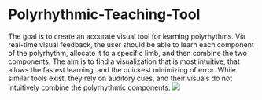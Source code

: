 # Polyrhythmic-Teaching-Tool

The goal is to create an accurate visual tool for learning polyrhythms. Via real-time visual feedback, the user should be able to learn each component of the polyrhythm, allocate it to a specific limb, and then combine the two components. The aim is to find a visualization that is most intuitive, that allows the fastest learning, and the quickest minimizing of error. While similar tools exist, they rely on auditory cues, and their visuals do not intuitively combine the polyrhythmic components.
![](https://raw.githubusercontent.com/madimov/Polyrhythmic-Teaching-Tool/blob/master/Polyrhythmic%20Teaching%20Tool%20Poster.png)
